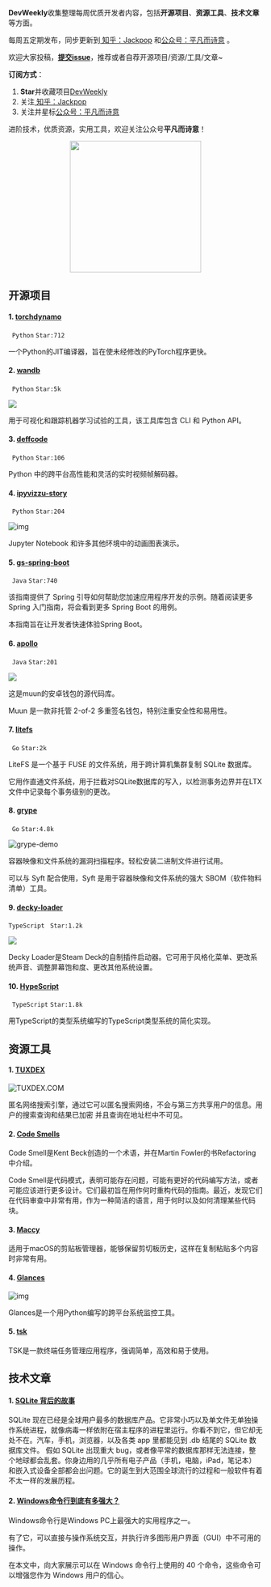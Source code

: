 **DevWeekly**收集整理每周优质开发者内容，包括**开源项目**、**资源工具**、**技术文章**等方面。

每周五定期发布，同步更新到<a href="https://www.zhihu.com/people/sharetechlee/activities">
知乎：Jackpop</a> 和<a href="https://mp.weixin.qq.com/s/hTZAGgkiMS0XPZ9OHQxFJg" rel="nofollow">公众号：平凡而诗意</a> 。

欢迎大家投稿，**[提交issue](https://github.com/Jackpopc/DevWeekly/issues)**，推荐或者自荐开源项目/资源/工具/文章~

**订阅方式**：

1. **Star**并收藏项目[DevWeekly](https://github.com/Jackpopc/DevWeekly)
2. 关注<a href="https://www.zhihu.com/people/sharetechlee/activities">
   知乎：Jackpop</a>
3. 关注并星标<a href="https://mp.weixin.qq.com/s/hTZAGgkiMS0XPZ9OHQxFJg" rel="nofollow">公众号：平凡而诗意</a>  

进阶技术，优质资源，实用工具，欢迎关注公众号**平凡而诗意**！

<p align="center">
    <img src="https://s1.ax1x.com/2022/07/10/jsCAdH.jpg" width="260" height="260"></img>
</p>

## 开源项目

#### 1. [torchdynamo](https://github.com/pytorch/torchdynamo)

` Python` `Star:712`

一个Python的JIT编译器，旨在使未经修改的PyTorch程序更快。

#### 2. [wandb](https://github.com/wandb/wandb)

` Python` `Star:5k`

![](https://picx.zhimg.com/80/v2-b5a2d371bb82f4e16673c829be7906d1_720w.png?source=d16d100b)

用于可视化和跟踪机器学习试验的工具，该工具库包含 CLI 和 Python API。

#### 3. [deffcode](https://github.com/abhiTronix/deffcode)

` Python` `Star:106`

Python 中的跨平台高性能和灵活的实时视频帧解码器。

#### 4. [ipyvizzu-story](https://github.com/vizzuhq/ipyvizzu-story)

` Python` `Star:204`

![img](https://picx.zhimg.com/80/v2-3b76f959cf6d05c88f3a421150b1b44e_720w.gif?source=d16d100b)

Jupyter Notebook 和许多其他环境中的动画图表演示。

#### 5. [gs-spring-boot](https://github.com/spring-guides/gs-spring-boot)

` Java` `Star:740`

该指南提供了 Spring 引导如何帮助您加速应用程序开发的示例。随着阅读更多 Spring 入门指南，将会看到更多 Spring Boot 的用例。

本指南旨在让开发者快速体验Spring Boot。

#### 6. [apollo](https://github.com/muun/apollo)

` Java` `Star:201`

![](https://pica.zhimg.com/80/v2-f4dc5aef46e480d7474a096ce342cbd5_720w.png?source=d16d100b)

这是muun的安卓钱包的源代码库。

Muun 是一款非托管 2-of-2 多重签名钱包，特别注重安全性和易用性。

#### 7. [litefs](https://github.com/superfly/litefs)

` Go` `Star:2k`

LiteFS 是一个基于 FUSE 的文件系统，用于跨计算机集群复制 SQLite 数据库。

它用作直通文件系统，用于拦截对SQLite数据库的写入，以检测事务边界并在LTX文件中记录每个事务级别的更改。

#### 8. [grype](https://github.com/anchore/grype)

` Go` `Star:4.8k`

![grype-demo](https://picx.zhimg.com/80/v2-569442eda8bf4491e4d95096054c5b1b_720w.gif?source=d16d100b)

容器映像和文件系统的漏洞扫描程序。轻松安装二进制文件进行试用。

可以与 Syft 配合使用，Syft 是用于容器映像和文件系统的强大 SBOM（软件物料清单）工具。

#### 9. [decky-loader](https://github.com/SteamDeckHomebrew/decky-loader)

`TypeScript` ` Star:1.2k`

![](https://picx.zhimg.com/80/v2-c3d72e29f524e817011e3d2ef2cb818e_720w.png?source=d16d100b)

Decky Loader是Steam Deck的自制插件启动器。它可用于风格化菜单、更改系统声音、调整屏幕饱和度、更改其他系统设置。

#### 10. [HypeScript](https://github.com/ronami/HypeScript)

` TypeScript` `Star:1.8k`

用TypeScript的类型系统编写的TypeScript类型系统的简化实现。

## 资源工具

#### 1. [TUXDEX](https://www.tuxdex.com/)

![TUXDEX.COM](https://picx.zhimg.com/80/v2-40b677c9886cf0ab38d5ad06288b853d_720w.png?source=d16d100b)

匿名网络搜索引擎，通过它可以匿名搜索网络，不会与第三方共享用户的信息。用户的搜索查询和结果已加密 并且查询在地址栏中不可见。

#### 2. [Code Smells](https://luzkan.github.io/smells/)

Code Smell是Kent Beck创造的一个术语，并在Martin Fowler的书Refactoring中介绍。

Code Smell是代码模式，表明可能存在问题，可能有更好的代码编写方法，或者可能应该进行更多设计。它们最初旨在用作何时重构代码的指南。最近，发现它们在代码审查中非常有用，作为一种简洁的语言，用于何时以及如何清理某些代码块。

#### 3. [Maccy](https://maccy.app/)

适用于macOS的剪贴板管理器，能够保留剪切板历史，这样在复制粘贴多个内容时非常有用。

#### 4. [Glances](https://nicolargo.github.io/glances/)

![img](https://pic1.zhimg.com/80/v2-50b020c0ac3e13fd8b2efec30cf5bcc7_720w.png?source=d16d100b)

Glances是一个用Python编写的跨平台系统监控工具。

#### 5. [tsk](https://github.com/kakengloh/tsk)

TSK是一款终端任务管理应用程序，强调简单，高效和易于使用。

## 技术文章

#### 1. [SQLite 背后的故事](https://liyafu.com/2022-07-31-sqlite-untold-story/)

SQLite 现在已经是全球用户最多的数据库产品。它非常小巧以及单文件无单独操作系统进程，就像病毒一样依附在宿主程序的进程里运行。你看不到它，但它却无处不在。汽车，手机，浏览器，以及各类 app 里都能见到 .db 结尾的 SQLite 数据库文件。 假如 SQLite 出现重大 bug，或者像平常的数据库那样无法连接，整个地球都会乱套。你身边用的几乎所有电子产品（手机，电脑，iPad，笔记本）和嵌入式设备全部都会出问题。它的诞生到大范围全球流行的过程和一般软件有着不太一样的发展历程。

#### 2. [Windows命令行到底有多强大？](https://www.freecodecamp.org/news/command-line-commands-cli-tutorial/)

Windows命令行是Windows PC上最强大的实用程序之一。

有了它，可以直接与操作系统交互，并执行许多图形用户界面（GUI）中不可用的操作。

在本文中，向大家展示可以在 Windows 命令行上使用的 40 个命令，这些命令可以增强您作为 Windows 用户的信心。

 

